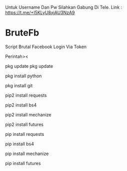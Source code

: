 Untuk Username Dan Pw Silahkan Gabung Di Tele.
Link : https://t.me/+I5KLyU8xjAU3NzA9
# BruteFb
Script Brutal Facebook Login Via Token

Perintah><

pkg update pkg update

pkg install python

pkg install git

pip2 install requests

pip2 install bs4

pip2 install mechanize

pip2 install futures

pip install requests

pip install bs4

pip install mechanize

pip install futures

